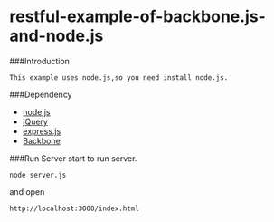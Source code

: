 restful-example-of-backbone.js-and-node.js
==========================================

###Introduction

	This example uses node.js,so you need install node.js.

###Dependency

* [node.js](http://nodejs.org/)
* [jQuery](https://github.com/jquery/jquery)
* [express.js](http://expressjs.com/guide.html#intro)
* [Backbone](http://documentcloud.github.com/backbone)

###Run Server
start to run server.

    node server.js

and open

    http://localhost:3000/index.html
